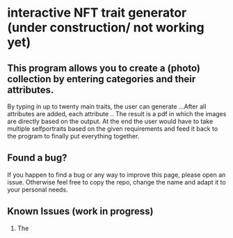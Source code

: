 # interactive NFT trait generator (under construction/ not working yet)

## This program allows you to create a (photo) collection by entering categories and their attributes.
By typing in up to twenty main traits, the user can generate ...After all attributes are added, each attribute ..
The result is a pdf in which the images are directly based on the output.  At the end the user would have to take multiple selfportraits based on the given requirements and feed it back to the program to finally put everything together.

## Found a bug?
If you happen to find a bug or any way to improve this page, please open an issue. Otherwise feel free to copy the repo, change the name and adapt it to your personal needs.

## Known Issues (work in progress)
1. The 

